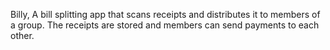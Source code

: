 Billy, A bill splitting app that scans receipts and distributes it to members of a group. The receipts are stored and members can send payments to each other.

